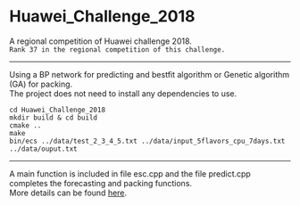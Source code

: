 # Huawei_Challenge_2018
A regional competition of Huawei challenge 2018.<br>
`Rank 37 in the regional competition of this challenge.`<br>

---
Using a BP network for predicting and bestfit algorithm or Genetic algorithm (GA) for packing.<br>
The project does not need to install any dependencies to use.<br>

    cd Huawei_Challenge_2018
    mkdir build & cd build
    cmake ..
    make 
    bin/ecs ../data/test_2_3_4_5.txt ../data/input_5flavors_cpu_7days.txt ../data/ouput.txt
---
A main function is included in file esc.cpp and the file predict.cpp completes the forecasting and packing functions.<br>
More details can be found [here](http://codecraft.devcloud.huaweicloud.com/home/detail).
